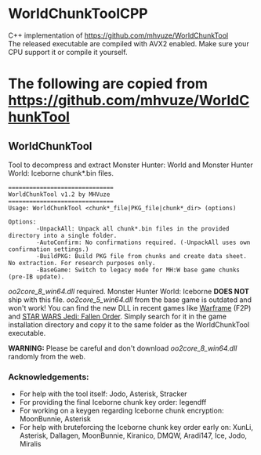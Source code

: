 # WorldChunkToolCPP
C++ implementation of https://github.com/mhvuze/WorldChunkTool \
The released executable are compiled with AVX2 enabled. Make sure your CPU support it or compile it yourself.

# The following are copied from https://github.com/mhvuze/WorldChunkTool
## WorldChunkTool
Tool to decompress and extract Monster Hunter: World and Monster Hunter World: Iceborne chunk*.bin files.

```
==============================
WorldChunkTool v1.2 by MHVuze
==============================
Usage: WorldChunkTool <chunk*_file|PKG_file|chunk*_dir> (options)

Options:
        -UnpackAll: Unpack all chunk*.bin files in the provided directory into a single folder.
        -AutoConfirm: No confirmations required. (-UnpackAll uses own confirmation settings.)
        -BuildPKG: Build PKG file from chunks and create data sheet. No extraction. For research purposes only.
        -BaseGame: Switch to legacy mode for MH:W base game chunks (pre-IB update).
```

*oo2core_8_win64.dll* required. Monster Hunter World: Iceborne **DOES NOT** ship with this file. *oo2core_5_win64.dll* from the base game is outdated and won't work! You can find the new DLL in recent games like [Warframe](https://store.steampowered.com/app/230410/Warframe/) (F2P) and [STAR WARS Jedi: Fallen Order](https://store.steampowered.com/app/1172380/STAR_WARS_Jedi_Fallen_Order/). Simply search for it in the game installation directory and copy it to the same folder as the WorldChunkTool executable.

**WARNING:** Please be careful and don't download *oo2core_8_win64.dll* randomly from the web.

### Acknowledgements:
- For help with the tool itself: Jodo, Asterisk, Stracker
- For providing the final Iceborne chunk key order: legendff
- For working on a keygen regarding Iceborne chunk encryption: MoonBunnie, Asterisk
- For help with bruteforcing the Iceborne chunk key order early on: XunLi, Asterisk, Dallagen, MoonBunnie, Kiranico, DMQW, Aradi147, Ice, Jodo, Miralis
